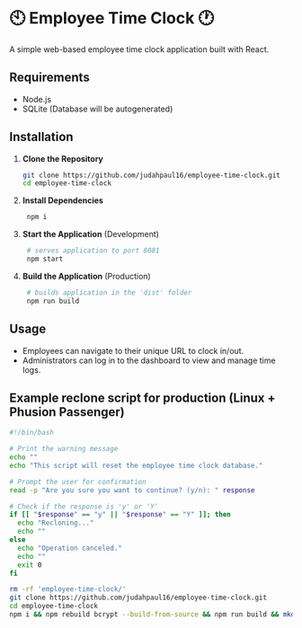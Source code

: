 # 🕙 Employee Time Clock 🕐

A simple web-based employee time clock application built with React.

## Requirements

- Node.js
- SQLite (Database will be autogenerated)

## Installation

1. **Clone the Repository**

   ```bash
   git clone https://github.com/judahpaul16/employee-time-clock.git
   cd employee-time-clock
   
2. **Install Dependencies**

   ```bash
    npm i

3. **Start the Application** (Development)

   ```bash
    # serves application to port 8081
    npm start

4. **Build the Application** (Production)

   ```bash
    # builds application in the 'dist' folder
    npm run build

## Usage

- Employees can navigate to their unique URL to clock in/out.
- Administrators can log in to the dashboard to view and manage time logs.

## Example reclone script for production (Linux + Phusion Passenger)

   ```bash
   #!/bin/bash

   # Print the warning message
   echo ""
   echo "This script will reset the employee time clock database."
   
   # Prompt the user for confirmation
   read -p "Are you sure you want to continue? (y/n): " response
   
   # Check if the response is 'y' or 'Y'
   if [[ "$response" == "y" || "$response" == "Y" ]]; then
     echo "Recloning..."
     echo ""
   else
     echo "Operation canceled."
     echo ""
     exit 0
   fi
   
   rm -rf 'employee-time-clock/'
   git clone https://github.com/judahpaul16/employee-time-clock.git
   cd employee-time-clock
   npm i && npm rebuild bcrypt --build-from-source && npm run build && mkdir ./tmp && touch ./tmp/restart.txt
